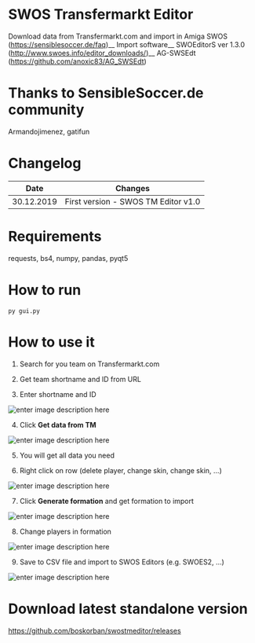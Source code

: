 
# SWOS Transfermarkt Editor

Download data from Transfermarkt.com and import in Amiga SWOS (https://sensiblesoccer.de/faq)__
Import software__
SWOEditorS ver 1.3.0 (http://www.swoes.info/editor_downloads/)__
AG-SWSEdt (https://github.com/anoxic83/AG_SWSEdt)

# Thanks to SensibleSoccer.de community 
Armandojimenez, gatifun

# Changelog
| Date | Changes |
|--|--|
| 30.12.2019 | First version - SWOS TM Editor v1.0 |


# Requirements
requests,
bs4,
numpy,
pandas,
pyqt5


# How to run
    py gui.py

# How to use it
1. Search for you team on Transfermarkt.com 

2.  Get team shortname and ID from URL

3. Enter shortname and ID

![enter image description here](https://i.ibb.co/pPBRywk/python-QPXv-Ly-I5-W6.png)

4. Click **Get data from TM**

![enter image description here](https://i.ibb.co/FH1708G/python-Zt-JNGd-Dwfr.png)

5. You will get all data you need

6. Right click on row (delete player, change skin, change skin, ...)

![enter image description here](https://i.ibb.co/Xzn1rjH/python-0oy-Gpc26-Bo.png)

7. Click **Generate formation** and get formation to import

![enter image description here](https://i.ibb.co/tZ5sfYW/python-GNY9h-Hwxa-I.png)

8. Change players in formation

![enter image description here](https://i.ibb.co/F0dBnmB/python-Qkp2-L7hbmq.png)

9. Save to CSV file and import to SWOS Editors (e.g. SWOES2, ...)

![enter image description here](https://i.ibb.co/02Zg3px/python-07a9vbrvp-M.png) 

# Download latest standalone version
https://github.com/boskorban/swostmeditor/releases
